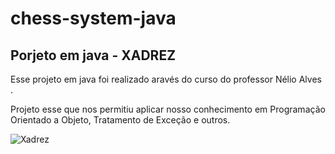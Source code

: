 # chess-system-java

## Porjeto em java - XADREZ

Esse projeto em java foi realizado aravés do curso do professor Nélio Alves .

Projeto esse que nos permitiu aplicar nosso conhecimento em Programação Orientado a Objeto, Tratamento de Exceção e outros.

![Xadrez](/home/max/Imagens/lider-xadrez.jpg)
